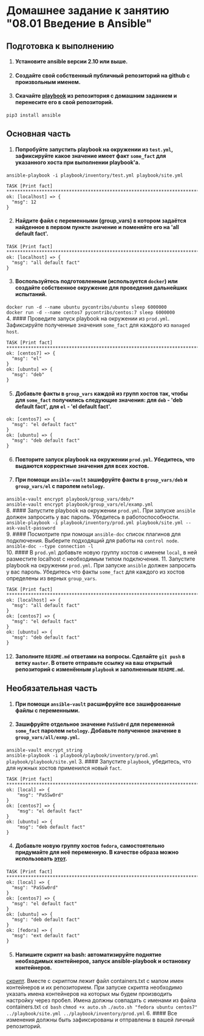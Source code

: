 # Домашнее задание к занятию "08.01 Введение в Ansible"

## Подготовка к выполнению
1. #### Установите ansible версии 2.10 или выше.
2. #### Создайте свой собственный публичный репозиторий на github с произвольным именем.
3. #### Скачайте [playbook](./playbook/) из репозитория с домашним заданием и перенесите его в свой репозиторий.
```pip3 install ansible```  

## Основная часть
1. #### Попробуйте запустить playbook на окружении из `test.yml`, зафиксируйте какое значение имеет факт `some_fact` для указанного хоста при выполнении playbook'a.
  ```ansible-playbook -i playbook/inventory/test.yml playbook/site.yml```
  ```text
TASK [Print fact] *****************************************************************************************************
ok: [localhost] => {
    "msg": 12
}
```  
2. #### Найдите файл с переменными (group_vars) в котором задаётся найденное в первом пункте значение и поменяйте его на 'all default fact'.
  ```text
TASK [Print fact] ****************************************************************************************
ok: [localhost] => {
    "msg": "all default fact"
}
```  
3. #### Воспользуйтесь подготовленным (используется `docker`) или создайте собственное окружение для проведения дальнейших испытаний.
  ```docker run -d --name ubuntu pycontribs/ubuntu sleep 6000000```  
  ```docker run -d --name centos7 pycontribs/centos:7 sleep 6000000```  
4. #### Проведите запуск playbook на окружении из `prod.yml`. Зафиксируйте полученные значения `some_fact` для каждого из `managed host`.
  ```text
TASK [Print fact] ********************************************************************************************************
ok: [centos7] => {
    "msg": "el"
}
ok: [ubuntu] => {
    "msg": "deb"
}
```
5. #### Добавьте факты в `group_vars` каждой из групп хостов так, чтобы для `some_fact` получились следующие значения: для `deb` - 'deb default fact', для `el` - 'el default fact'.
  ```text
ok: [centos7] => {
    "msg": "el default fact"
}
ok: [ubuntu] => {
    "msg": "deb default fact"
}

```
6. #### Повторите запуск playbook на окружении `prod.yml`. Убедитесь, что выдаются корректные значения для всех хостов.
7. #### При помощи `ansible-vault` зашифруйте факты в `group_vars/deb` и `group_vars/el` с паролем `netology`.
  ```ansible-vault encrypt playbook/group_vars/deb/*```  
  ```ansible-vault encrypt playbook/group_vars/el/examp.yml```  
8. #### Запустите playbook на окружении `prod.yml`. При запуске `ansible` должен запросить у вас пароль. Убедитесь в работоспособности.
  ```ansible-playbook -i playbook/inventory/prod.yml playbook/site.yml --ask-vault-password```  
9. #### Посмотрите при помощи `ansible-doc` список плагинов для подключения. Выберите подходящий для работы на `control node`.
  ```ansible-doc --type connection -l```  
10. #### В `prod.yml` добавьте новую группу хостов с именем  `local`, в ней разместите localhost с необходимым типом подключения.
11. Запустите playbook на окружении `prod.yml`. При запуске `ansible` должен запросить у вас пароль. Убедитесь что факты `some_fact` для каждого из хостов определены из верных `group_vars`.
  ```text
TASK [Print fact] *************************************************************************
ok: [localhost] => {
    "msg": "all default fact"
}
ok: [centos7] => {
    "msg": "el default fact"
}
ok: [ubuntu] => {
    "msg": "deb default fact"
}
```
12. #### Заполните `README.md` ответами на вопросы. Сделайте `git push` в ветку `master`. В ответе отправьте ссылку на ваш открытый репозиторий с изменённым `playbook` и заполненным `README.md`.

## Необязательная часть

1. #### При помощи `ansible-vault` расшифруйте все зашифрованные файлы с переменными.
2. #### Зашифруйте отдельное значение `PaSSw0rd` для переменной `some_fact` паролем `netology`. Добавьте полученное значение в `group_vars/all/exmp.yml`.
  ```ansible-vault encrypt_string```  
  ```ansible-playbook -i playbook/playbook/inventory/prod.yml playbook/playbook/site.yml```
3. #### Запустите `playbook`, убедитесь, что для нужных хостов применился новый `fact`.
```text
TASK [Print fact] ********************************************************************************
ok: [local] => {
    "msg": "PaSSw0rd"
}
ok: [centos7] => {
    "msg": "el default fact"
}
ok: [ubuntu] => {
    "msg": "deb default fact"
}
```
4. #### Добавьте новую группу хостов `fedora`, самостоятельно придумайте для неё переменную. В качестве образа можно использовать [этот](https://hub.docker.com/r/pycontribs/fedora).
  ```text
TASK [Print fact] ******************************************************************************************************
ok: [local] => {
    "msg": "PaSSw0rd"
}
ok: [centos7] => {
    "msg": "el default fact"
}
ok: [ubuntu] => {
    "msg": "deb default fact"
}
ok: [fedora] => {
    "msg": "ext default fact"
}
```
5. #### Напишите скрипт на bash: автоматизируйте поднятие необходимых контейнеров, запуск ansible-playbook и остановку контейнеров.
  [скрипт](bash/auto.sh). Вместе с скриптом лежит файл containers.txt с мапом имен контейнеров и их репозиторием. При запуске скрипта необходимо
 указать имена контейнеров на которых мы будем производить настройку через пробел. Имена должны совпадать с именами из файла containers.txt
  ```cd bash```
  ```chmod +x auto.sh```
  ```./auto.sh "fedora ubuntu centos7" ../playbook/site.yml ../playbook/inventory/prod.yml```
6. #### Все изменения должны быть зафиксированы и отправлены в вашей личный репозиторий.
